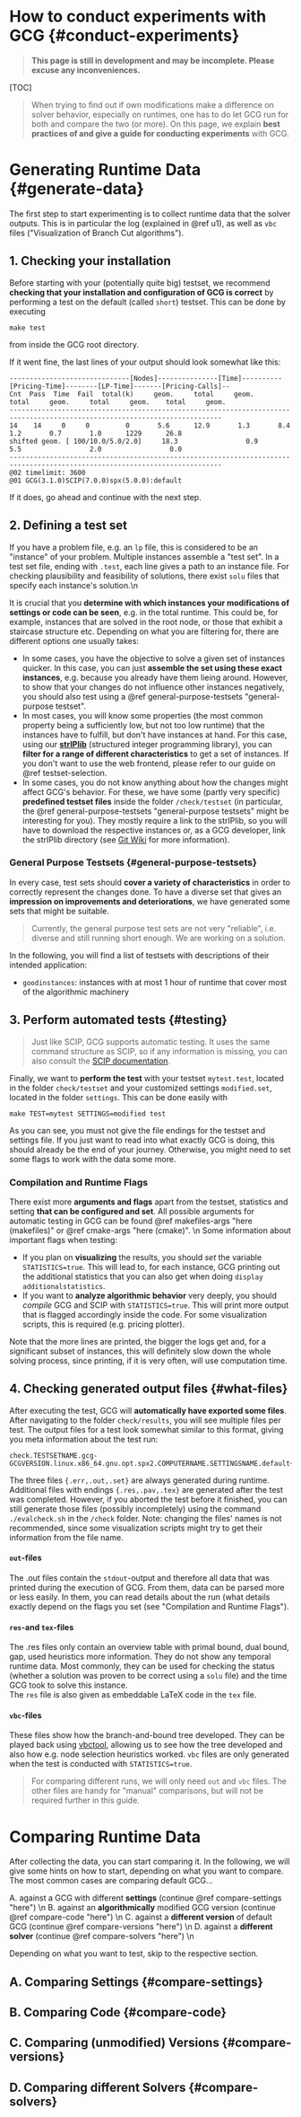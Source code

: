# How to conduct experiments with GCG {#conduct-experiments}
> **This page is still in development and may be incomplete. Please excuse any inconveniences.**

[TOC]

> When trying to find out if own modifications make a difference on solver behavior,
> especially on runtimes, one has to do let GCG run for both and compare the two (or more). 
> On this page, we explain **best practices of and give a guide for conducting experiments** 
> with GCG.   

# Generating Runtime Data {#generate-data}
The first step to start experimenting is to collect runtime data that the solver outputs.
This is in particular the log (explained in @ref u1), as well as `vbc` files 
("Visualization of Branch Cut algorithms").

## 1. Checking your installation
Before starting with your (potentially quite big) testset, we recommend 
**checking that your installation and configuration of GCG is correct** by performing a
test on the default (called `short`) testset. This can be done by executing

```
make test
```

from inside the GCG root directory.

If it went fine, the last lines of your output should look somewhat like this:

```
------------------------------[Nodes]---------------[Time]----------[Pricing-Time]--------[LP-Time]-------[Pricing-Calls]--
Cnt  Pass  Time  Fail  total(k)     geom.     total     geom.     total     geom.     total     geom.    total     geom. 
---------------------------------------------------------------------------------------------------------------------------
14    14     0     0         0       5.6      12.9       1.3       8.4       1.2       0.7       1.0      1229      26.8 
shifted geom. [ 100/10.0/5.0/2.0]     18.3                 0.9                 5.5                 2.0                 0.0 
---------------------------------------------------------------------------------------------------------------------------
@02 timelimit: 3600
@01 GCG(3.1.0)SCIP(7.0.0)spx(5.0.0):default
```

If it does, go ahead and continue with the next step.

## 2. Defining a test set
If you have a problem file, e.g. an `lp` file, this is considered to be an "instance"
of your problem. Multiple instances assemble a "test set". In a test set file, ending
with `.test`, each line gives a path to an instance file. For checking plausibility 
and feasibility of solutions, there exist `solu` files that specify each instance's solution.\n

It is crucial that you **determine with which instances your modifications of settings
or code can be seen**, e.g. in the total runtime. This could be, for example, instances that are
solved in the root node, or those that exhibit a staircase structure etc. Depending on
what you are filtering for, there are different options one usually takes:

-   In some cases, you have the objective to solve a given set of instances quicker. In
    this case, you can just **assemble the set using these exact instances**, e.g. because 
    you already have them lieing around. However, to show that your changes do not influence 
    other instances negatively, you should also test using a 
    @ref general-purpose-testsets "general-purpose testset".
-   In most cases, you will know some properties (the most common property being a 
    sufficiently low, but not too low runtime) that the instances have to fulfill, 
    but don't have instances at hand. For this case, using our 
    **[strIPlib](https://striplib.or.rwth-aachen.de)** (structured integer programming library), 
    you can **filter for a range of different characteristics** to get a set of instances.
    If you don't want to use the web frontend, please refer to our guide on @ref testset-selection.
-   In some cases, you do not know anything about how the changes might affect GCG's
    behavior. For these, we have some (partly very specific) **predefined testset files** 
    inside the folder `/check/testset` (in particular, the @ref general-purpose-testsets "general-purpose testsets"
    might be interesting for you). They mostly require a link to the strIPlib, 
    so you will have to download the respective instances or, as a GCG developer, 
    link the strIPlib directory (see [Git Wiki](https://git.or.rwth-aachen.de/gcg/gcg/-/wikis/GCG-Wiki/Testing#setting-links-if-required) for more information).

### General Purpose Testsets {#general-purpose-testsets}
In every case, test sets should **cover a variety of characteristics** in order
to correctly represent the changes done. To have a diverse set that gives
an **impression on improvements and deteriorations**, we have generated some sets
that might be suitable.

> Currently, the general purpose test sets are not very "reliable", i.e. diverse
> and still running short enough. We are working on a solution.

In the following, you will find a list of testsets with descriptions of their
intended application:
* `goodinstances`: instances with at most 1 hour of runtime that cover most of
the algorithmic machinery

## 3. Perform automated tests {#testing}
> Just like SCIP, GCG supports automatic testing. It uses the same command
> structure as SCIP, so if any information is missing, you can also consult 
> the <a href="https://scipopt.org/doc/html/TEST.php">SCIP documentation</a>.

Finally, we want to **perform the test** with your testset `mytest.test`, located in the 
folder `check/testset` and your customized settings `modified.set`, located in the
folder `settings`. This can be done easily with 

```
make TEST=mytest SETTINGS=modified test
```

As you can see, you must not give the file endings for the testset and settings file.
If you just want to read into what exactly GCG is doing, this should already be the
end of your journey. Otherwise, you might need to set some flags to work with the data
some more.

### Compilation and Runtime Flags
There exist more **arguments and flags** apart from the testset, statistics and 
setting **that can be configured and set**.
All possible arguments for automatic testing in GCG can be found 
@ref makefiles-args "here (makefiles)" or @ref cmake-args "here (cmake)". \n
Some information about important flags when testing: 

-   If you plan on **visualizing** the results, you should _set_ the
    variable `STATISTICS=true`. This will lead to, for each instance, GCG printing
    out the additional statistics that you can also get when doing `display additionalstatistics`.
-   If you want to **analyze algorithmic behavior** very deeply, you
    should _compile_ GCG and SCIP with `STATISTICS=true`. This will
    print more output that is flagged accordingly inside the code.
    For some visualization scripts, this is required (e.g. pricing plotter).

Note that the more lines are printed, the bigger the logs get and, for 
a significant subset of instances, this will definitely slow down the
whole solving process, since printing, if it is very often, will use
computation time.


## 4. Checking generated output files {#what-files}
After executing the test, GCG will **automatically have exported
some files**. After navigating to the folder `check/results`,
you will see multiple files per test. The output files for a test 
look somewhat similar to this format, giving you meta information about
the test run:
```
check.TESTSETNAME.gcg-GCGVERSION.linux.x86_64.gnu.opt.spx2.COMPUTERNAME.SETTINGSNAME.default{.err,.out,.set}
```

The three files `{.err,.out,.set}` are always generated during runtime. 
Additional files with endings `{.res,.pav,.tex}` are generated after the test was 
completed. However, if you aborted the test before it finished, you can still 
generate those files (possibly incompletely) using the command `./evalcheck.sh` 
in the `/check` folder. Note: changing the files' names is not recommended, since 
some visualization scripts might try to get their information from the file name.

#### `out`-files
The .out files contain the `stdout`-output and therefore all data that was
printed during the execution of GCG. From them, data can be parsed more or less
easily. In them, you can read details about the run (what details exactly depend
on the flags you set (see "Compilation and Runtime Flags").<br>
#### `res`-and `tex`-files
The .res files only contain an overview table with primal bound, dual bound, gap,
used heuristics more information. They do not show any temporal runtime data. Most
commonly, they can be used for checking the status (whether a solution was proven to
be correct using a `solu` file) and the time GCG took to solve this instance.<br>
The `res` file is also given as embeddable LaTeX code in the `tex` file.<br>
#### `vbc`-files
These files show how the branch-and-bound tree developed. They can be played
back using [vbctool](https://cs.uni-koeln.de/ls-juenger/software/vbctool),
allowing us to see how the tree developed and also how e.g. node selection
heuristics worked. `vbc` files are only generated when the test is conducted with
`STATISTICS=true`.

> For comparing different runs, we will only need `out` and `vbc` files. 
> The other files are handy for "manual" comparisons, but will not be required further
> in this guide.

# Comparing Runtime Data
After collecting the data, you can start comparing it. In the following, we will give
some hints on how to start, depending on what you want to compare. 
The most common cases are comparing default GCG...

A. against a GCG with different **settings** (continue @ref compare-settings "here") \n
B. against an **algorithmically** modified GCG version (continue @ref compare-code "here") \n
C. against a **different version** of default GCG (continue @ref compare-versions "here") \n
D. against a **different solver** (continue @ref compare-solvers "here") \n


Depending on what you want to test, skip to the respective section.

## A. Comparing Settings {#compare-settings}
## B. Comparing Code {#compare-code}
## C. Comparing (unmodified) Versions {#compare-versions}
## D. Comparing different Solvers {#compare-solvers}
